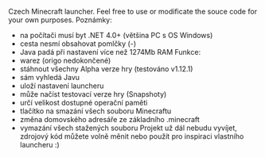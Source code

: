 Czech Minecraft launcher. Feel free to use or modificate the souce code for your own purposes.
Poznámky:
- na počítači musí byt .NET 4.0+ (většina PC s OS Windows)
- cesta nesmí obsahovat pomlčky (-)
- Java padá při nastavení více než 1274Mb RAM
Funkce:
- warez (origo nedokončené)
- stáhnout všechny Alpha verze hry (testováno v1.12.1)
- sám vyhledá Javu
- uloží nastavení launcheru
- může načíst testovací verze hry (Snapshoty)
- určí velikost dostupné operační paměti
- tlačítko na smazání všech souboru Minecraftu
- změna domovského adresáře ze základního .minecraft
- vymazání všech stažených souboru
Projekt už dál nebudu vyvíjet, zdrojový kód můžete volně měnit nebo použít pro inspiraci vlastního launcheru :)
